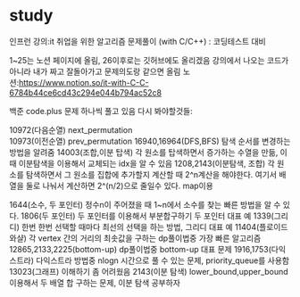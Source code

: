 # study
인프런 강의:it 취업을 위한 알고리즘 문제풀이 (with C/C++) : 코딩테스트 대비

1~25는 노션 페이지에 올림, 26이후로는 깃허브에도 올리겠음
강의에서 나오는 코드가 아니라 내가 짜고 잘돌아가고 문제의도랑 같으면 올림
노션:https://www.notion.so/it-with-C-C-6784b44ce6cd43c294e044b794ac52c8



백준 code.plus 문제 하나씩 풀고 있음
다시 봐야할것들:



10972(다음순열) next_permutation   
10973(이전순열) prev_permutation
16940,16964(DFS,BFS) 탐색 순서를 변경하는 방법을 알려줌
14003(조합,이분 탑색) 각 원소를 탑색하면서 증가하는 수열을 만듦, 이때 이분탐색을 이용해서 교체되는 idx을 알 수 있음
1208,2143(이분탐색, 조합) 각 원소를 탐색하면서 그 원소를 집합에 추가할지 계산할 때 2^n계산을 해야한다.
				   		여기서 배열을 둘로 나눠서 계산하면 2^(n/2)으로 줄일수 있다. map이용
						
1644(소수, 두 포인터) 정수n이 주어졌을 때 1~n에서 소수를 찾는 빠른 방법을 알 수 있다.	
1806(두 포인터) 두 포인터를 이용해서 부분합구하기 두 포인터 대표 예
1339(그리디) 한번 한번 선택할 때마다 최선의 선택을 하는 방법, 그리디 대표 예
11404(플로이드 와샬) 각 vertex 간의 거리의 최솟값을 구하는  dp풀이법중 가장 빠른 알고리즘
12865,2133,2225(bottom-up) dp풀이법중 bottom-up 대표 문제
1916,1753(다익스트라) 다익스트라 방법중 nlogn 시간으로 풀 수 있는 문제, priority_queue를 사용함
13023(그래프) 이해하기 좀 어려웠음
2143(이분 탐색) lower_bound,upper_bound 이용해서 두 배열 합 구하는 문제, 이분 탐색 공부하자

